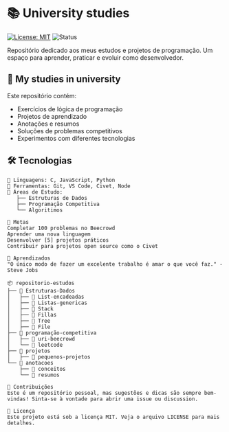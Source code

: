 # 📚 University studies

[![License: MIT](https://img.shields.io/badge/License-MIT-blue.svg)](https://opensource.org/licenses/MIT)
![Status](https://img.shields.io/badge/Status-Em%20Desenvolvimento-brightgreen)

Repositório dedicado aos meus estudos e projetos de programação. Um espaço para aprender, praticar e evoluir como desenvolvedor.

## 🎯 My studies in university

Este repositório contém:
- Exercícios de lógica de programação
- Projetos de aprendizado
- Anotações e resumos
- Soluções de problemas competitivos
- Experimentos com diferentes tecnologias

## 🛠️ Tecnologias

```text
📌 Linguagens: C, JavaScript, Python
📌 Ferramentas: Git, VS Code, Civet, Node
📌 Áreas de Estudo: 
   ├── Estruturas de Dados
   ├── Programação Competitiva
   └── Algoritimos

🎯 Metas
Completar 100 problemas no Beecrowd
Aprender uma nova linguagem
Desenvolver [5] projetos práticos
Contribuir para projetos open source como o Civet

📝 Aprendizados
"O único modo de fazer um excelente trabalho é amar o que você faz." - Steve Jobs

📦 repositorio-estudos
├── 📂 Estruturas-Dados
│   ├── 📂 List-encadeadas
│   ├── 📂 Listas-genericas
│   ├── 📂 Stack
│   ├── 📂 Fillas
│   ├── 📂 Tree
│   ├── 📂 File
├── 📂 programação-competitiva
│   ├── 📂 uri-beecrowd
│   └── 📂 leetcode
├── 📂 projetos
│   ├── 📂 pequenos-projetos
└── 📂 anotacoes
    ├── 📂 conceitos
    └── 📂 resumos

🤝 Contribuições
Este é um repositório pessoal, mas sugestões e dicas são sempre bem-vindas! Sinta-se à vontade para abrir uma issue ou discussion.

📜 Licença
Este projeto está sob a licença MIT. Veja o arquivo LICENSE para mais detalhes.


